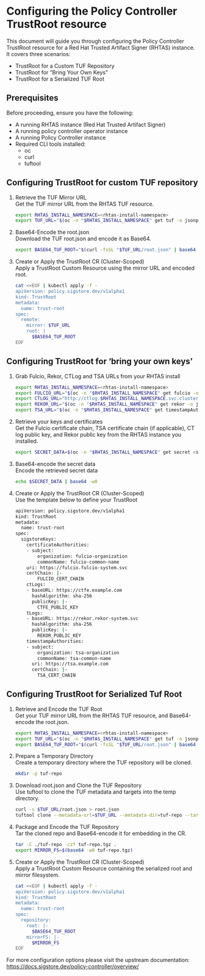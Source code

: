 # Configuring the Policy Controller TrustRoot resource
This document will guide you through configuring the Policy Controller TrustRoot resource for a Red Hat Trusted Artifact Signer (RHTAS) instance.
It covers three scenarios:
- TrustRoot for a Custom TUF Repository
- TrustRoot for “Bring Your Own Keys”
- TrustRoot for a Serialized TUF Root

## Prerequisites
Before proceeding, ensure you have the following:
- A running RHTAS instance (Red Hat Trusted Artifact Signer)
- A running policy controller operator instance
- A running Policy Controller instance
- Required CLI tools installed:
    - oc
    - curl
    - tuftool

## Configuring TrustRoot for custom TUF repository
1. Retrieve the TUF Mirror URL  
    Get the TUF mirror URL from the RHTAS TUF resource.
    ```sh
    export RHTAS_INSTALL_NAMESPACE=<rhtas-install-namespace>
    export TUF_URL="$(oc -n "$RHTAS_INSTALL_NAMESPACE" get tuf -o jsonpath='{.items[0].status.url}')"
    ```

2. Base64-Encode the root.json  
    Download the TUF root.json and encode it as Base64.
    ```sh
    export BASE64_TUF_ROOT="$(curl -fsSL "$TUF_URL/root.json" | base64 -w0)"
    ```

3. Create or Apply the TrustRoot CR (Cluster-Scoped)  
    Apply a TrustRoot Custom Resource using the mirror URL and encoded root.
    ```sh
    cat <<EOF | kubectl apply -f -
    apiVersion: policy.sigstore.dev/v1alpha1
    kind: TrustRoot
    metadata:
      name: trust-root
    spec:
      remote:
        mirror: $TUF_URL
        root: | 
          $BASE64_TUF_ROOT
    EOF
    ```

## Configuring TrustRoot for ‘bring your own keys’
1. Grab Fulcio, Rekor, CTLog and TSA URLs from your RHTAS install
    ```sh
    export RHTAS_INSTALL_NAMESPACE=<rhtas-install-namespace>
    export FULCIO_URL="$(oc -n "$RHTAS_INSTALL_NAMESPACE" get fulcio -o jsonpath='{.items[0].status.url}')"
    export CTLOG_URL="http://ctlog.$RHTAS_INSTALL_NAMESPACE.svc.cluster.local"
    export REKOR_URL="$(oc -n "$RHTAS_INSTALL_NAMESPACE" get rekor -o jsonpath='{.items[0].status.url}')"
    export TSA_URL="$(oc -n "$RHTAS_INSTALL_NAMESPACE" get timestampAuthorities -o jsonpath='{.items[0].status.url}')"
    ```

2. Retrieve your keys and certificates  
    Get the Fulcio certificate chain, TSA certificate chain (if applicable), CT log public key, and Rekor public key from the RHTAS instance you installed.
    ```sh
    export SECRET_DATA=$(oc -n "$RHTAS_INSTALL_NAMESPACE" get secret <secret-name> -o jsonpath='{.data.<key>}')
    ```

3. Base64-encode the secret data  
    Encode the retrieved secret data
    ```sh
    echo $SECRET_DATA | base64 -w0
    ```

4. Create or Apply the TrustRoot CR (Cluster-Scoped)  
    Use the template below to define your TrustRoot
    ```sh
    apiVersion: policy.sigstore.dev/v1alpha1
    kind: TrustRoot
    metadata:
      name: trust-root
    spec:
      sigstoreKeys:
        certificateAuthorities:
        - subject:
            organization: fulcio-organization
            commonName: fulcio-common-name
        uri: https://fulcio.fulcio-system.svc
        certChain: |-
            FULCIO_CERT_CHAIN
        ctLogs:
        - baseURL: https://ctfe.example.com
          hashAlgorithm: sha-256
          publicKey: |-
            CTFE_PUBLIC_KEY
        tLogs:
        - baseURL: https://rekor.rekor-system.svc
          hashAlgorithm: sha-256
          publicKey: |-
            REKOR_PUBLIC_KEY
        timestampAuthorities:
        - subject:
            organization: tsa-organization
            commonName: tsa-common-name
          uri: https://tsa.example.com
          certChain: |-
            TSA_CERT_CHAIN
    ```

## Configuring TrustRoot for Serialized Tuf Root
1. Retrieve and Encode the TUF Root  
    Get your TUF mirror URL from the RHTAS TUF resource, and Base64-encode the root.json.
    ```sh
    export RHTAS_INSTALL_NAMESPACE=<rhtas-install-namespace>
    export TUF_URL="$(oc -n "$RHTAS_INSTALL_NAMESPACE" get tuf -o jsonpath='{.items[0].status.url}')"
    export BASE64_TUF_ROOT="$(curl -fsSL "$TUF_URL/root.json" | base64 -w0)"
    ```

2. Prepare a Temporary Directory  
    Create a temporary directory where the TUF repository will be cloned.
    ```sh
    mkdir -p tuf-repo
    ```

3. Download root.json and Clone the TUF Repository  
    Use tuftool to clone the TUF metadata and targets into the temp directory.
    ```sh
    curl -s $TUF_URL/root.json > root.json
    tuftool clone --metadata-url=$TUF_URL --metadata-dir=tuf-repo --targets-url=$TUF_URL/targets --targets-dir=tuf-repo/targets --root=root.json
    ```

4. Package and Encode the TUF Repository  
    Tar the cloned repo and Base64-encode it for embedding in the CR.
    ```sh
    tar -C ./tuf-repo -czf tuf-repo.tgz .
    export MIRROR_FS=$(base64 -w0 tuf-repo.tgz)
    ```

5. Create or Apply the TrustRoot CR (Cluster-Scoped)  
    Apply a TrustRoot Custom Resource containing the serialized root and mirror filesystem.
    ```sh
    cat <<EOF | kubectl apply -f -
    apiVersion: policy.sigstore.dev/v1alpha1
    kind: TrustRoot
    metadata:
      name: trust-root
    spec:
      repository:
        root: |-
          $BASE64_TUF_ROOT
        mirrorFS: |-
          $MIRROR_FS
    EOF
    ```

For more configuration options please visit the upstream documentation: https://docs.sigstore.dev/policy-controller/overview/
